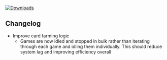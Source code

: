 [![Downloads](https://img.shields.io/github/downloads/zevnda/steam-game-idler/1.7.20/total?style=for-the-badge&logo=github&color=137eb5)](https://github.com/zevnda/steam-game-idler/releases/download/1.7.20/Steam.Game.Idler_1.7.20_x64_en-US.msi)

## Changelog
- Improve card farming logic
  - Games are now idled and stopped in bulk rather than iterating through each game and idling them individually. This should reduce system lag and improving efficiency overall